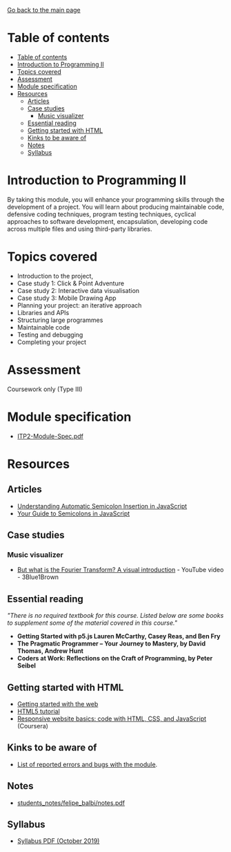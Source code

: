 [Go back to the main page](../../../README.md)

# Table of contents

- [Table of contents](#table-of-contents)
- [Introduction to Programming II](#introduction-to-programming-ii)
- [Topics covered](#topics-covered)
- [Assessment](#assessment)
- [Module specification](#module-specification)
- [Resources](#resources)
  - [Articles](#articles)
  - [Case studies](#case-studies)
    - [Music visualizer](#music-visualizer)
  - [Essential reading](#essential-reading)
  - [Getting started with HTML](#getting-started-with-html)
  - [Kinks to be aware of](#kinks-to-be-aware-of)
  - [Notes](#notes)
  - [Syllabus](#syllabus)

# Introduction to Programming II

By taking this module, you will enhance your programming skills
through the development of a project. You will learn about producing
maintainable code, defensive coding techniques, program testing
techniques, cyclical approaches to software development, encapsulation,
developing code across multiple files and using third-party libraries.

# Topics covered

- Introduction to the project,
- Case study 1: Click & Point Adventure
- Case study 2: Interactive data visualisation
- Case study 3: Mobile Drawing App
- Planning your project: an iterative approach
- Libraries and APIs
- Structuring large programmes
- Maintainable code
- Testing and debugging
- Completing your project

# Assessment

Coursework only (Type III)

# Module specification

- [ITP2-Module-Spec.pdf](https://github.com/world-class/binary-assets/blob/master/modules/module_specification/CM1010_ITP2-Module-Spec.pdf)

# Resources

## Articles

- [Understanding Automatic Semicolon Insertion in JavaScript](http://www.bradoncode.com/blog/2015/08/26/javascript-semi-colon-insertion/)
- [Your Guide to Semicolons in JavaScript](https://news.codecademy.com/your-guide-to-semicolons-in-javascript/)

## Case studies

### Music visualizer

- [But what is the Fourier Transform? A visual introduction](https://www.youtube.com/watch?v=spUNpyF58BY) - YouTube video - 3Blue1Brown

## Essential reading

_"There is no required textbook for this course. Listed below are some books to supplement some of the material covered in this course."_

- **Getting Started with p5.js Lauren McCarthy, Casey Reas, and Ben Fry**
- **The Pragmatic Programmer – Your Journey to Mastery, by David Thomas, Andrew Hunt**
- **Coders at Work: Reflections on the Craft of Programming, by Peter Seibel**

## Getting started with HTML

- [Getting started with the web](https://developer.mozilla.org/en-US/docs/Learn/Getting_started_with_the_web)
- [HTML5 tutorial](https://www.w3schools.com/html/default.asp)
- [Responsive website basics: code with HTML, CSS, and JavaScript](https://www.coursera.org/learn/website-coding) (Coursera)

## Kinks to be aware of

- [List of reported errors and bugs with the module](../../../kinks/level_4/introduction_to_programming_ii/).

## Notes

- [students_notes/felipe_balbi/notes.pdf](https://github.com/world-class/notes/tree/master/level_4/introduction_to_programming_ii/students_notes/felipe_balbi/notes.pdf)

## Syllabus

- [Syllabus PDF (October 2019)](https://github.com/world-class/binary-assets/blob/master/modules/syllabi/Syllabus_CM1010_ITP2.pdf)
